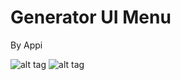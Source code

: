 # Generator UI Menu
By Appi

![alt tag](https://i.imgur.com/TnfznPi.jpg)
![alt tag](https://wiki.gtanet.work/images/e/ea/UIMenu.png)
